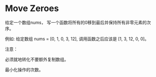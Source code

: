 # Move Zeroes

给定一个数组nums， 写一个函数将所有的0移到最后并保持所有非零元素的次序。

例如: 给定数组 nums = [0, 1, 0, 3, 12], 调用函数之后应该是 [1, 3, 12, 0, 0]。

注意：

必须就地转化不要额外复制数组。

最小化操作的次数。
